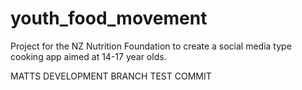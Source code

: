 # youth_food_movement

Project for the NZ Nutrition Foundation to create a social media type cooking app aimed at 14-17 year olds.


MATTS DEVELOPMENT BRANCH TEST COMMIT